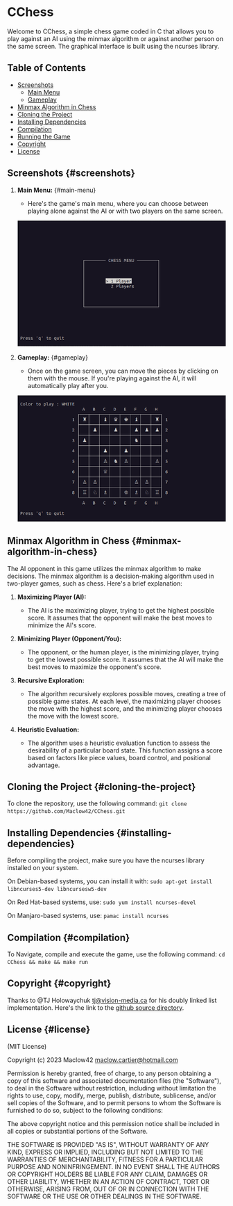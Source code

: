 # CChess

Welcome to CChess, a simple chess game coded in C that allows you to play against an AI using the minmax algorithm or against another person on the same screen. The graphical interface is built using the ncurses library.


## Table of Contents

- [Screenshots](#screenshots)
  - [Main Menu](#main-menu)
  - [Gameplay](#gameplay)
- [Minmax Algorithm in Chess](#minmax-algorithm-in-chess)
- [Cloning the Project](#cloning-the-project)
- [Installing Dependencies](#installing-dependencies)
- [Compilation](#compilation)
- [Running the Game](#running-the-game)
- [Copyright](#copyright)
- [License](#license)

## Screenshots {#screenshots}

1. **Main Menu:** {#main-menu}
   - Here's the game's main menu, where you can choose between playing alone against the AI or with two players on the same screen.

   ![Main Menu](screenshots/menu.png)

2. **Gameplay:** {#gameplay}
   - Once on the game screen, you can move the pieces by clicking on them with the mouse. If you're playing against the AI, it will automatically play after you.

   ![Gameplay](screenshots/gameplay.png)

## Minmax Algorithm in Chess {#minmax-algorithm-in-chess}

The AI opponent in this game utilizes the minmax algorithm to make decisions. The minmax algorithm is a decision-making algorithm used in two-player games, such as chess. Here's a brief explanation:

1. **Maximizing Player (AI):**
   - The AI is the maximizing player, trying to get the highest possible score. It assumes that the opponent will make the best moves to minimize the AI's score.

2. **Minimizing Player (Opponent/You):**
   - The opponent, or the human player, is the minimizing player, trying to get the lowest possible score. It assumes that the AI will make the best moves to maximize the opponent's score.

3. **Recursive Exploration:**
   - The algorithm recursively explores possible moves, creating a tree of possible game states. At each level, the maximizing player chooses the move with the highest score, and the minimizing player chooses the move with the lowest score.

4. **Heuristic Evaluation:**
   - The algorithm uses a heuristic evaluation function to assess the desirability of a particular board state. This function assigns a score based on factors like piece values, board control, and positional advantage.

## Cloning the Project {#cloning-the-project}

To clone the repository, use the following command:
```git clone https://github.com/Maclow42/CChess.git```

## Installing Dependencies {#installing-dependencies}

Before compiling the project, make sure you have the ncurses library installed on your system.

On Debian-based systems, you can install it with:
```sudo apt-get install libncurses5-dev libncursesw5-dev```

On Red Hat-based systems, use:
```sudo yum install ncurses-devel```

On Manjaro-based systems, use:
```pamac install ncurses```

## Compilation {#compilation}

To Navigate, compile and execute the game, use the following command:
```cd CChess && make && make run```

## Copyright {#copyright}

Thanks to @TJ Holowaychuk <tj@vision-media.ca> for his doubly linked list implementation. Here's the link to the [github source directory](https://github.com/clibs/list).

## License {#license}
(MIT License)

Copyright (c) 2023 Maclow42 <maclow.cartier@hotmail.com>

Permission is hereby granted, free of charge, to any person obtaining a copy
of this software and associated documentation files (the "Software"), to deal
in the Software without restriction, including without limitation the rights
to use, copy, modify, merge, publish, distribute, sublicense, and/or sell
copies of the Software, and to permit persons to whom the Software is
furnished to do so, subject to the following conditions:

The above copyright notice and this permission notice shall be included in all
copies or substantial portions of the Software.

THE SOFTWARE IS PROVIDED "AS IS", WITHOUT WARRANTY OF ANY KIND, EXPRESS OR
IMPLIED, INCLUDING BUT NOT LIMITED TO THE WARRANTIES OF MERCHANTABILITY,
FITNESS FOR A PARTICULAR PURPOSE AND NONINFRINGEMENT. IN NO EVENT SHALL THE
AUTHORS OR COPYRIGHT HOLDERS BE LIABLE FOR ANY CLAIM, DAMAGES OR OTHER
LIABILITY, WHETHER IN AN ACTION OF CONTRACT, TORT OR OTHERWISE, ARISING FROM,
OUT OF OR IN CONNECTION WITH THE SOFTWARE OR THE USE OR OTHER DEALINGS IN THE
SOFTWARE.